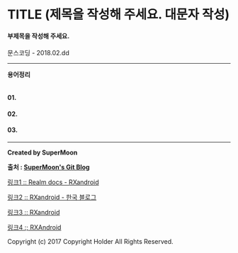 # TITLE (제목을 작성해 주세요. 대문자 작성)

#### 부제목을 작성해 주세요.

<div class="pull-right"> 문스코딩 - 2018.02.dd </div>

---

**용어정리**
```

```

#### 01.

#### 02.

#### 03.

---

**Created by SuperMoon**

**출처 : [SuperMoon's Git Blog](https://github.com/jm921106)**

[링크1 :: Realm docs - RXandroid](https://academy.realm.io/kr/posts/rxandroid/)

[링크2 :: RXandroid - 한국 블로그 ](http://tiii.tistory.com/15)

[링크3 :: RXandroid ](https://github.com/dalinaum/writing/blob/master/rx-android1.md)

[링크4 :; RXAndroid ](https://brunch.co.kr/@yudong/34)


Copyright (c) 2017 Copyright Holder All Rights Reserved.
